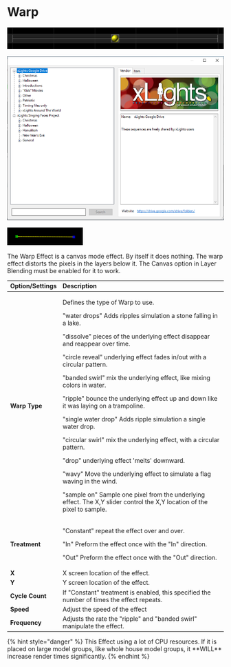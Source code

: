# Warp

![Icon](../../.gitbook/assets/image%20%28280%29.png)

![Sequencer Grid](../../.gitbook/assets/image%20%28595%29.png)

![](../../.gitbook/assets/image%20%28141%29.png)

The Warp Effect is a canvas mode effect. By itself it does nothing. The warp effect distorts the pixels in the layers below it. The Canvas option in Layer Blending must be enabled for it to work.

<table>
  <thead>
    <tr>
      <th style="text-align:left">Option/Settings</th>
      <th style="text-align:left">Description</th>
    </tr>
  </thead>
  <tbody>
    <tr>
      <td style="text-align:left"><b>Warp Type</b>
      </td>
      <td style="text-align:left">
        <p>Defines the type of Warp to use.</p>
        <p></p>
        <p>&quot;water drops&quot; Adds ripples simulation a stone falling in a lake.</p>
        <p></p>
        <p>&quot;dissolve&quot; pieces of the underlying effect disappear and reappear
          over time.</p>
        <p></p>
        <p>&quot;circle reveal&quot; underlying effect fades in/out with a circular
          pattern.</p>
        <p></p>
        <p>&quot;banded swirl&quot; mix the underlying effect, like mixing colors
          in water.</p>
        <p></p>
        <p>&quot;ripple&quot; bounce the underlying effect up and down like it was
          laying on a trampoline.</p>
        <p></p>
        <p>&quot;single water drop&quot; Adds ripple simulation a single water drop.</p>
        <p></p>
        <p>&quot;circular swirl&quot; mix the underlying effect, with a circular
          pattern.</p>
        <p></p>
        <p>&quot;drop&quot; underlying effect &apos;melts&apos; downward.</p>
        <p></p>
        <p>&quot;wavy&quot; Move the underlying effect to simulate a flag waving
          in the wind.</p>
        <p></p>
        <p>&quot;sample on&quot; Sample one pixel from the underlying effect. The
          X,Y slider control the X,Y location of the pixel to sample.</p>
      </td>
    </tr>
    <tr>
      <td style="text-align:left"><b>Treatment</b>
      </td>
      <td style="text-align:left">
        <p>&quot;Constant&quot; repeat the effect over and over.</p>
        <p></p>
        <p>&quot;In&quot; Preform the effect once with the &quot;In&quot; direction.</p>
        <p></p>
        <p>&quot;Out&quot; Preform the effect once with the &quot;Out&quot; direction.</p>
      </td>
    </tr>
    <tr>
      <td style="text-align:left"><b>X</b>
      </td>
      <td style="text-align:left">X screen location of the effect.</td>
    </tr>
    <tr>
      <td style="text-align:left"><b>Y</b>
      </td>
      <td style="text-align:left">Y screen location of the effect.</td>
    </tr>
    <tr>
      <td style="text-align:left"><b>Cycle Count</b>
      </td>
      <td style="text-align:left">If &quot;Constant&quot; treatment is enabled, this specified the number
        of times the effect repeats.</td>
    </tr>
    <tr>
      <td style="text-align:left"><b>Speed</b>
      </td>
      <td style="text-align:left">Adjust the speed of the effect</td>
    </tr>
    <tr>
      <td style="text-align:left"><b>Frequency</b>
      </td>
      <td style="text-align:left">Adjusts the rate the &quot;ripple&quot; and &quot;banded swirl&quot; manipulate
        the effect.</td>
    </tr>
  </tbody>
</table>{% hint style="danger" %}
This Effect using a lot of CPU resources. If it is placed on large model groups, like whole house model groups, it **WILL** increase render times significantly.
{% endhint %}

